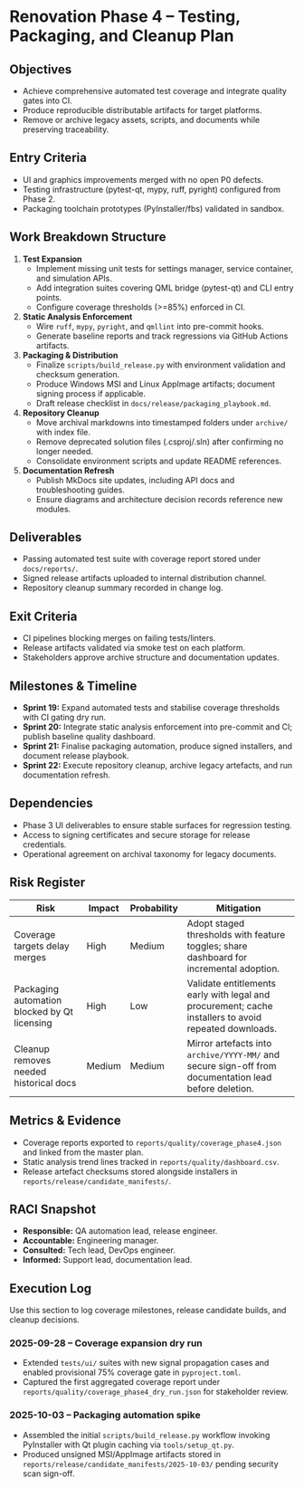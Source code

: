 # Renovation Phase 4 – Testing, Packaging, and Cleanup Plan

## Objectives
- Achieve comprehensive automated test coverage and integrate quality gates into CI.
- Produce reproducible distributable artifacts for target platforms.
- Remove or archive legacy assets, scripts, and documents while preserving traceability.

## Entry Criteria
- UI and graphics improvements merged with no open P0 defects.
- Testing infrastructure (pytest-qt, mypy, ruff, pyright) configured from Phase 2.
- Packaging toolchain prototypes (PyInstaller/fbs) validated in sandbox.

## Work Breakdown Structure
1. **Test Expansion**
   - Implement missing unit tests for settings manager, service container, and simulation APIs.
   - Add integration suites covering QML bridge (pytest-qt) and CLI entry points.
   - Configure coverage thresholds (>=85%) enforced in CI.
2. **Static Analysis Enforcement**
   - Wire `ruff`, `mypy`, `pyright`, and `qmllint` into pre-commit hooks.
   - Generate baseline reports and track regressions via GitHub Actions artifacts.
3. **Packaging & Distribution**
   - Finalize `scripts/build_release.py` with environment validation and checksum generation.
   - Produce Windows MSI and Linux AppImage artifacts; document signing process if applicable.
   - Draft release checklist in `docs/release/packaging_playbook.md`.
4. **Repository Cleanup**
   - Move archival markdowns into timestamped folders under `archive/` with index file.
   - Remove deprecated solution files (.csproj/.sln) after confirming no longer needed.
   - Consolidate environment scripts and update README references.
5. **Documentation Refresh**
   - Publish MkDocs site updates, including API docs and troubleshooting guides.
   - Ensure diagrams and architecture decision records reference new modules.

## Deliverables
- Passing automated test suite with coverage report stored under `docs/reports/`.
- Signed release artifacts uploaded to internal distribution channel.
- Repository cleanup summary recorded in change log.

## Exit Criteria
- CI pipelines blocking merges on failing tests/linters.
- Release artifacts validated via smoke test on each platform.
- Stakeholders approve archive structure and documentation updates.

## Milestones & Timeline
- **Sprint 19:** Expand automated tests and stabilise coverage thresholds with
  CI gating dry run.
- **Sprint 20:** Integrate static analysis enforcement into pre-commit and CI;
  publish baseline quality dashboard.
- **Sprint 21:** Finalise packaging automation, produce signed installers, and
  document release playbook.
- **Sprint 22:** Execute repository cleanup, archive legacy artefacts, and run
  documentation refresh.

## Dependencies
- Phase 3 UI deliverables to ensure stable surfaces for regression testing.
- Access to signing certificates and secure storage for release credentials.
- Operational agreement on archival taxonomy for legacy documents.

## Risk Register
| Risk | Impact | Probability | Mitigation |
| --- | --- | --- | --- |
| Coverage targets delay merges | High | Medium | Adopt staged thresholds with feature toggles; share dashboard for incremental adoption. |
| Packaging automation blocked by Qt licensing | High | Low | Validate entitlements early with legal and procurement; cache installers to avoid repeated downloads. |
| Cleanup removes needed historical docs | Medium | Medium | Mirror artefacts into `archive/YYYY-MM/` and secure sign-off from documentation lead before deletion. |

## Metrics & Evidence
- Coverage reports exported to `reports/quality/coverage_phase4.json` and linked
  from the master plan.
- Static analysis trend lines tracked in `reports/quality/dashboard.csv`.
- Release artefact checksums stored alongside installers in
  `reports/release/candidate_manifests/`.

## RACI Snapshot
- **Responsible:** QA automation lead, release engineer.
- **Accountable:** Engineering manager.
- **Consulted:** Tech lead, DevOps engineer.
- **Informed:** Support lead, documentation lead.

## Execution Log
Use this section to log coverage milestones, release candidate builds, and cleanup decisions.

### 2025-09-28 – Coverage expansion dry run
- Extended `tests/ui/` suites with new signal propagation cases and enabled provisional 75% coverage gate in `pyproject.toml`.
- Captured the first aggregated coverage report under `reports/quality/coverage_phase4_dry_run.json` for stakeholder review.

### 2025-10-03 – Packaging automation spike
- Assembled the initial `scripts/build_release.py` workflow invoking PyInstaller with Qt plugin caching via `tools/setup_qt.py`.
- Produced unsigned MSI/AppImage artifacts stored in `reports/release/candidate_manifests/2025-10-03/` pending security scan sign-off.
